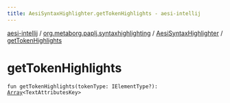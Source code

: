 ```yaml
---
title: AesiSyntaxHighlighter.getTokenHighlights - aesi-intellij
---
```


[aesi-intellij](../../index.html) / [org.metaborg.paplj.syntaxhighlighting](../index.html) / [AesiSyntaxHighlighter](index.html) / [getTokenHighlights](.)

# getTokenHighlights

`fun getTokenHighlights(tokenType: IElementType?): `[`Array`](https://kotlinlang.org/api/latest/jvm/stdlib/kotlin/-array/index.html)`<TextAttributesKey>`